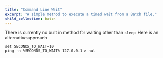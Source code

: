 ```yaml
---
title: "Command Line Wait"
excerpt: "A simple method to execute a timed wait from a Batch file."
child_collection: batch
---
```


There is currently no built in method for waiting other than `sleep`.
Here is an alternative approach.

```batch
set SECONDS_TO_WAIT=10
ping -n %SECONDS_TO_WAIT% 127.0.0.1 > nul
```

